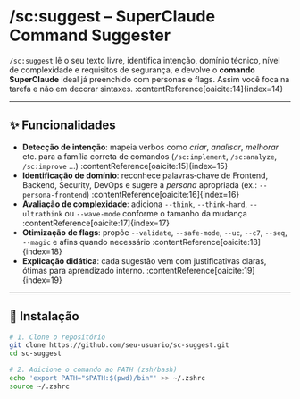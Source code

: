 # /sc:suggest – SuperClaude Command Suggester

`/sc:suggest` lê o seu texto livre, identifica intenção, domínio técnico, nível de complexidade e requisitos de segurança, e devolve o **comando SuperClaude** ideal já preenchido com personas e flags. Assim você foca na tarefa e não em decorar sintaxes. :contentReference[oaicite:14]{index=14}

---

## ✨ Funcionalidades

- **Detecção de intenção**: mapeia verbos como *criar*, *analisar*, *melhorar* etc. para a família correta de comandos (`/sc:implement`, `/sc:analyze`, `/sc:improve` …) :contentReference[oaicite:15]{index=15}  
- **Identificação de domínio**: reconhece palavras‑chave de Frontend, Backend, Security, DevOps e sugere a *persona* apropriada (ex.: `--persona-frontend`) :contentReference[oaicite:16]{index=16}  
- **Avaliação de complexidade**: adiciona `--think`, `--think-hard`, `--ultrathink` ou `--wave-mode` conforme o tamanho da mudança :contentReference[oaicite:17]{index=17}  
- **Otimização de flags**: propõe `--validate`, `--safe-mode`, `--uc`, `--c7`, `--seq`, `--magic` e afins quando necessário :contentReference[oaicite:18]{index=18}  
- **Explicação didática**: cada sugestão vem com justificativas claras, ótimas para aprendizado interno. :contentReference[oaicite:19]{index=19}  

---

## 🔧 Instalação

```bash
# 1. Clone o repositório
git clone https://github.com/seu-usuario/sc-suggest.git
cd sc-suggest

# 2. Adicione o comando ao PATH (zsh/bash)
echo 'export PATH="$PATH:$(pwd)/bin"' >> ~/.zshrc
source ~/.zshrc
